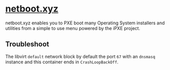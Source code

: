 # [netboot.xyz](https://netboot.xyz/)

netboot.xyz enables you to PXE boot many Operating System installers and utilities from a simple to use menu powered by the iPXE project.

## Troubleshoot

The libvirt `default` network block by default the port `67` with an `dnsmasq` instance and this container ends in `CrashLoopBackOff`.
